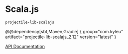 # Scala.js

`projectile-lib-scalajs`

@@dependency[sbt,Maven,Gradle] {
  group="com.kyleu"
  artifact="projectile-lib-scalajs_2.12"
  version="latest"
}

[API Documentation](/api/projectile-lib-scalajs)
